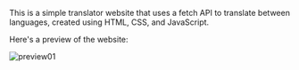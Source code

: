 This is a simple translator website that uses a fetch API to translate between languages, created using HTML, CSS, and JavaScript.

Here's a preview of the website:

![preview01](https://github.com/user-attachments/assets/de3073df-fd57-4420-8acd-27fa5a1e803e)
